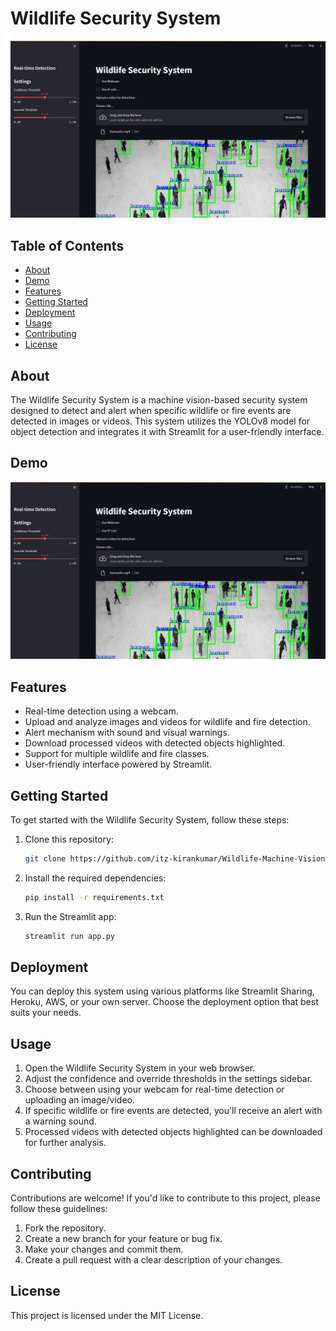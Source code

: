 # Wildlife Security System

![Wildlife Security System](Screenshot.png)

## Table of Contents

- [About](#about)
- [Demo](#demo)
- [Features](#features)
- [Getting Started](#getting-started)
- [Deployment](#deployment)
- [Usage](#usage)
- [Contributing](#contributing)
- [License](#license)

## About

The Wildlife Security System is a machine vision-based security system designed to detect and alert when specific wildlife or fire events are detected in images or videos. This system utilizes the YOLOv8 model for object detection and integrates it with Streamlit for a user-friendly interface.

## Demo



![Demo Screenshot](Screenshot.png)

## Features

- Real-time detection using a webcam.
- Upload and analyze images and videos for wildlife and fire detection.
- Alert mechanism with sound and visual warnings.
- Download processed videos with detected objects highlighted.
- Support for multiple wildlife and fire classes.
- User-friendly interface powered by Streamlit.

## Getting Started

To get started with the Wildlife Security System, follow these steps:

1. Clone this repository:

   ```bash
   git clone https://github.com/itz-kirankumar/Wildlife-Machine-Vision-Security-System

2. Install the required dependencies:
     ```bash
   pip install -r requirements.txt
4. Run the Streamlit app:
     ```bash
   streamlit run app.py


## Deployment
You can deploy this system using various platforms like Streamlit Sharing, Heroku, AWS, or your own server. Choose the deployment option that best suits your needs.

## Usage
1. Open the Wildlife Security System in your web browser.
2. Adjust the confidence and override thresholds in the settings sidebar.
3. Choose between using your webcam for real-time detection or uploading an image/video.
4. If specific wildlife or fire events are detected, you'll receive an alert with a warning sound.
5. Processed videos with detected objects highlighted can be downloaded for further analysis.

## Contributing
Contributions are welcome! If you'd like to contribute to this project, please follow these guidelines:

  1. Fork the repository.
  2. Create a new branch for your feature or bug fix.
  3. Make your changes and commit them.
  4. Create a pull request with a clear description of your changes.

## License
This project is licensed under the MIT License.
